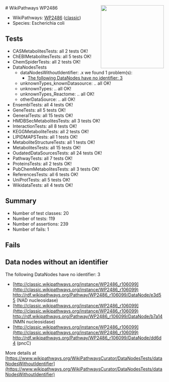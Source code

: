 <img style="float: right; width: 200px" src="https://upload.wikimedia.org/wikipedia/commons/thumb/8/83/Wplogo_with_text_500.png/640px-Wplogo_with_text_500.png" />
# WikiPathways WP2486

* WikiPathways: [WP2486](https://wikipathways.org/pathways/WP2486) ([classic](https://classic.wikipathways.org/instance/WP2486))
* Species: Escherichia coli
## Tests
* CASMetabolitesTests: all 2 tests OK!
* ChEBIMetabolitesTests: all 5 tests OK!
* ChemSpiderTests: all 2 tests OK!
* DataNodesTests
    * dataNodesWithoutIdentifier: .x we found 1 problem(s):
        * [The following DataNodes have no identifier: 3](#d2d32fa2)
    * unknownTypes_knownDatasource: .. all OK!
    * unknownTypes: .. all OK!
    * unknownTypes_Reactome: .. all OK!
    * otherDataSource: .. all OK!
* EnsemblTests: all 4 tests OK!
* GeneTests: all 5 tests OK!
* GeneralTests: all 15 tests OK!
* HMDBSecMetabolitesTests: all 3 tests OK!
* InteractionTests: all 8 tests OK!
* KEGGMetaboliteTests: all 2 tests OK!
* LIPIDMAPSTests: all 1 tests OK!
* MetaboliteStructureTests: all 1 tests OK!
* MetabolitesTests: all 15 tests OK!
* OudatedDataSourcesTests: all 24 tests OK!
* PathwayTests: all 7 tests OK!
* ProteinsTests: all 2 tests OK!
* PubChemMetabolitesTests: all 3 tests OK!
* ReferencesTests: all 6 tests OK!
* UniProtTests: all 5 tests OK!
* WikidataTests: all 4 tests OK!


## Summary

* Number of test classes: 20
* Number of tests: 119
* Number of assertions: 239
* Number of fails: 1

## Fails

<a name="d2d32fa2" />

## Data nodes without an identifier

The following DataNodes have no identifier: 3

* [http://classic.wikipathways.org/instance/WP2486_r106099](http://classic.wikipathways.org/instance/WP2486_r106099) http://rdf.wikipathways.org/Pathway/WP2486_r106099/DataNode/e3d55 (NAD
nucleosidase)
* [http://classic.wikipathways.org/instance/WP2486_r106099](http://classic.wikipathways.org/instance/WP2486_r106099) http://rdf.wikipathways.org/Pathway/WP2486_r106099/DataNode/b7a14 (NMN nucleosidase)
* [http://classic.wikipathways.org/instance/WP2486_r106099](http://classic.wikipathways.org/instance/WP2486_r106099) http://rdf.wikipathways.org/Pathway/WP2486_r106099/DataNode/dd6d4 (pncC)


More details at [https://www.wikipathways.org/WikiPathwaysCurator/DataNodesTests/dataNodesWithoutIdentifier](https://www.wikipathways.org/WikiPathwaysCurator/DataNodesTests/dataNodesWithoutIdentifier)

